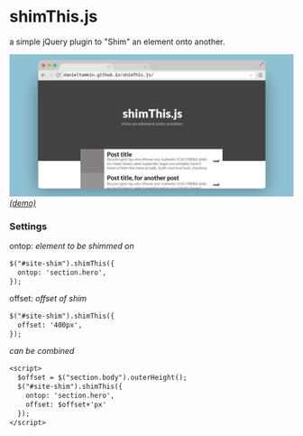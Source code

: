 # shimThis.js
a simple jQuery plugin to "Shim" an element onto another.

![preview of shimThis in action](screenshots/shimThis.jpg)
[_(demo)_](danieltamkin.github.io/shimThis.js/)
### Settings

ontop: _element to be shimmed on_
```
$("#site-shim").shimThis({
  ontop: 'section.hero',
});
```
offset: _offset of shim_
```
$("#site-shim").shimThis({
  offset: '400px',
});
```

_can be combined_
```
<script>
  $offset = $("section.body").outerHeight();
  $("#site-shim").shimThis({
    ontop: 'section.hero',
    offset: $offset+'px'
  });
</script>
```
